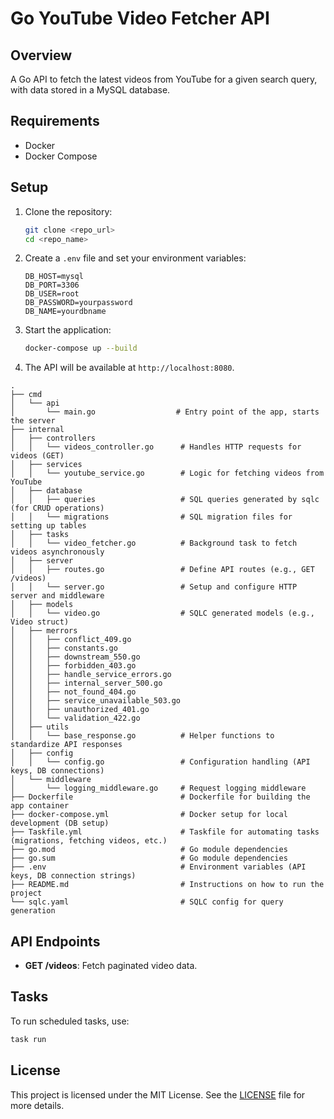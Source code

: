 # Go YouTube Video Fetcher API

## Overview
A Go API to fetch the latest videos from YouTube for a given search query, with data stored in a MySQL database.

## Requirements
- Docker
- Docker Compose

## Setup

1. Clone the repository:

   ```bash
   git clone <repo_url>
   cd <repo_name>
   ```

2. Create a `.env` file and set your environment variables:

   ```
   DB_HOST=mysql
   DB_PORT=3306
   DB_USER=root
   DB_PASSWORD=yourpassword
   DB_NAME=yourdbname
   ```

3. Start the application:

   ```bash
   docker-compose up --build
   ```

4. The API will be available at `http://localhost:8080`.


```plaintext
.
├── cmd
│   └── api
│       └── main.go                  # Entry point of the app, starts the server
├── internal
│   ├── controllers
│   │   └── videos_controller.go      # Handles HTTP requests for videos (GET)
│   ├── services
│   │   └── youtube_service.go        # Logic for fetching videos from YouTube
│   ├── database
│   │   ├── queries                   # SQL queries generated by sqlc (for CRUD operations)
│   │   └── migrations                # SQL migration files for setting up tables
│   ├── tasks
│   │   └── video_fetcher.go          # Background task to fetch videos asynchronously
│   ├── server
│   │   ├── routes.go                 # Define API routes (e.g., GET /videos)
│   │   └── server.go                 # Setup and configure HTTP server and middleware
│   ├── models
│   │   └── video.go                  # SQLC generated models (e.g., Video struct)
│   ├── merrors
│   │   ├── conflict_409.go
│   │   ├── constants.go
│   │   ├── downstream_550.go
│   │   ├── forbidden_403.go
│   │   ├── handle_service_errors.go
│   │   ├── internal_server_500.go
│   │   ├── not_found_404.go
│   │   ├── service_unavailable_503.go
│   │   ├── unauthorized_401.go
│   │   └── validation_422.go
│   ├── utils
│   │   └── base_response.go          # Helper functions to standardize API responses
│   ├── config
│   │   └── config.go                 # Configuration handling (API keys, DB connections)
│   └── middleware
│       └── logging_middleware.go     # Request logging middleware
├── Dockerfile                        # Dockerfile for building the app container
├── docker-compose.yml                # Docker setup for local development (DB setup)
├── Taskfile.yml                      # Taskfile for automating tasks (migrations, fetching videos, etc.)
├── go.mod                            # Go module dependencies
├── go.sum                            # Go module dependencies
├── .env                              # Environment variables (API keys, DB connection strings)
├── README.md                         # Instructions on how to run the project
└── sqlc.yaml                         # SQLC config for query generation
```

## API Endpoints
- **GET /videos**: Fetch paginated video data.

## Tasks
To run scheduled tasks, use:

```bash
task run
```

## License

This project is licensed under the MIT License. See the [LICENSE](./LICENSE) file for more details.
